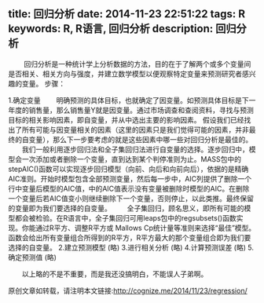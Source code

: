 ﻿title: 回归分析
date: 2014-11-23 22:51:22
tags: R
keywords: R, R语言, 回归分析
description: 回归分析
---
<img src="{%view%}2014-11-23-regression%20.jpg{%suffix%}" alt=""></img>
&emsp;&emsp;回归分析是一种统计学上分析数据的方法，目的在于了解两个或多个变量间是否相关、相关方向与强度，并建立数学模型以便观察特定变量来预测研究者感兴趣的变量。
步骤：
<!--more-->
1.确定变量
&emsp;&emsp;明确预测的具体目标，也就确定了因变量。如预测具体目标是下一年度的销售量，那么销售量Y就是因变量。通过市场调查和查阅资料，寻找与预测目标的相关影响因素，即自变量，并从中选出主要的影响因素。
假设我们已经找出了所有可能与因变量相关的因素（这里的因素只是我们觉得可能的因素，并非最终的自变量），那么下一步要考虑的就是这些因素中哪一些对回归分析是最佳的。
&emsp;&emsp;我们一般利用逐步回归法和全子集回归法进行自变量的选择。逐步回归中，模型会一次添加或者删除一个变量，直到达到某个判停准则为止。MASS包中的stepAIC()函数可以实现逐步回归模型（向前、向后和向前向后），依据的是精确AIC准则。开始时模型包含全部预测变量，然后每一步中，AIC列提供了删除一个行中变量后模型的AIC值，<none>中的AIC值表示没有变量被删除时模型的AIC。在删除一个变量后若AIC值变小则继续删除下一个变量，否则停止，以此类推。最终保留的变量即为我们要选择的自变量。
&emsp;&emsp;全子集回归，顾名思义，即所有可能的模型都会被检验。在R语言中，全子集回归可用leaps包中的regsubsets()函数实现。你能通过R平方、调整R平方或
Mallows Cp统计量等准则来选择“最佳”模型。函数会给出所有变量组合所得到的R平方，R平方最大的那个变量组合即为我们要选择的自变量。
2.建立预测模型
(略)
3.进行相关分析
(略)
4.计算预测误差
(略)
5.确定预测值
(略)

&emsp;&emsp;以上略的不是不重要，而是我还没搞明白，不能误人子弟啊。


原创文章如转载，请注明本文链接:<http://cognize.me/2014/11/23/regression/>
